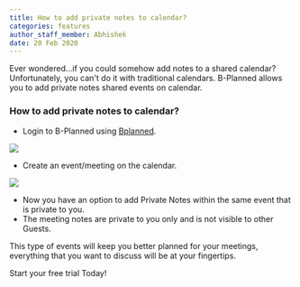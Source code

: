 ```yaml
---
title: How to add private notes to calendar?
categories: features
author_staff_member: Abhishek
date: 20 Feb 2020
---
```


Ever wondered...if you could somehow add notes to a shared calendar? Unfortunately, you can't do it with traditional calendars. B-Planned allows you to add private notes shared events on calendar.


### How to add private notes to calendar?
- Login to B-Planned using [Bplanned](https://app.bplanned.com).

<img src="{{ site.base_url }}/images/posts/bplanned-login.jpeg">

- Create an event/meeting on the calendar.

<img src="{{ site.base_url }}/images/posts/bplanned-private-notes.png">

- Now you have an option to add Private Notes within the same event that is private to you.
- The meeting notes are private to you only and is not visible to other Guests.

<p>This type of events will keep you better planned for your meetings, everything that you want to discuss will be at your fingertips. </p>

<p>Start your free trial Today!</p>

